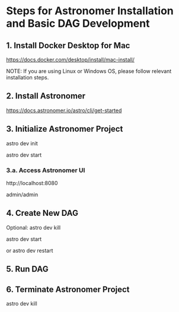 # Steps for Astronomer Installation and Basic DAG Development

## 1. Install Docker Desktop for Mac
https://docs.docker.com/desktop/install/mac-install/

NOTE: If you are using Linux or Windows OS, please follow relevant installation steps.

## 2. Install Astronomer
https://docs.astronomer.io/astro/cli/get-started

## 3. Initialize Astronomer Project
astro dev init

astro dev start

### 3.a. Access Astronomer UI
http://localhost:8080

admin/admin

## 4. Create New DAG 
Optional:
astro dev kill

astro dev start

or
astro dev restart

## 5. Run DAG

## 6. Terminate Astronomer Project
astro dev kill
